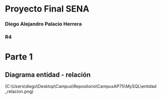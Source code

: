 # Proyecto Final SENA
### Diego Alejandro Palacio Herrera
### R4
# Parte 1
## Diagrama entidad - relación

(C:\Users\diego\Desktop\Campus\Repositorio\CampusAP75\MySQL\entidad_relacion.png)